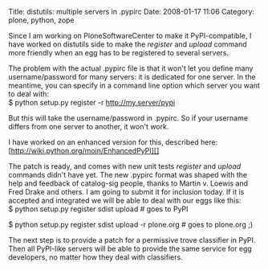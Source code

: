 Title: distutils: multiple servers in .pypirc 
Date: 2008-01-17 11:06
Category: plone, python, zope

Since I am working on PloneSoftwareCenter to make it PyPI-compatible, I
have worked on distutils side to make the *register* and *upload*
command more friendly when an egg has to be registered to several
servers.   
  
The problem with the actual .pypirc file is that it won't let you
define many username/password for many servers: it is dedicated for one
server. In the meantime, you can specify in a command line option which
server you want to deal with:   
   $ python setup.py register -r http://my.server/pypi

  
But this will take the username/password in .pypirc. So if your
username differs from one server to another, it won't work.   
  
I have worked on an enhanced version for this, described here:
[http://wiki.python.org/moin/EnhancedPyPI][]   
  
The patch is ready, and comes with new unit tests *register* and
*upload* commands didn't have yet. The new .pypirc format was shaped
with the help and feedback of catalog-sig people, thanks to Martin v.
Loewis and Fred Drake and others. I am going to submit it for inclusion
today. If it is accepted and integrated we will be able to deal with our
eggs like this:   
   $ python setup.py register sdist upload    # goes to PyPI

  
   $ python setup.py register sdist upload -r plone.org   # goes to plone.org ;)

  
The next step is to provide a patch for a permissive trove classifier
in PyPI. Then all PyPI-like servers will be able to provide the same
service for egg developers, no matter how they deal with classifiers.

  [http://wiki.python.org/moin/EnhancedPyPI]: http://wiki.python.org/moin/EnhancedPyPI
